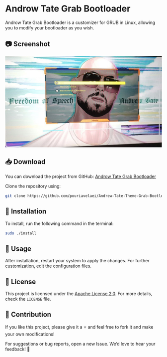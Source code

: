 # Androw Tate Grab Bootloader

Androw Tate Grab Bootloader is a customizer for GRUB in Linux, allowing you to modify your bootloader as you wish.

## 📷 Screenshot
![Screenshot](https://github.com/pouriavelaei/Andrew-Tate-Theme-Grab-Bootloader/blob/main/Screenshots/photo_2025-02-09_12-21-14.jpg)

## 📥 Download
You can download the project from GitHub:
[Androw Tate Grab Bootloader](https://github.com/pouriavelaei/Andrew-Tate-Theme-Grab-Bootloader)

Clone the repository using:
```bash
git clone https://github.com/pouriavelaei/Andrew-Tate-Theme-Grab-Bootloader.git
```




## 🚀 Installation
To install, run the following command in the terminal:
```bash
sudo ./install
```

## 🔧 Usage
After installation, restart your system to apply the changes. For further customization, edit the configuration files.

## 📜 License
This project is licensed under the [Apache License 2.0](https://www.apache.org/licenses/LICENSE-2.0). For more details, check the `LICENSE` file.

## 🤝 Contribution
If you like this project, please give it a ⭐️ and feel free to fork it and make your own modifications!

For suggestions or bug reports, open a new Issue. We’d love to hear your feedback! 🎉
